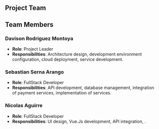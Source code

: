 ## Project Team

## Team Members

### Davison Rodriguez Montoya
- **Role**: Project Leader
- **Responsibilities**: Architecture design, development environment configuration, cloud deployment, service development.

### Sebastian Serna Arango
- **Role**: FullStack Developer
- **Responsibilities**: API development, database management, integration of payment services, implementation of services.

### Nicolas Aguirre
- **Role**: FullStack Developer
- **Responsibilities**: UI design, Vue.Js development, API integration, .